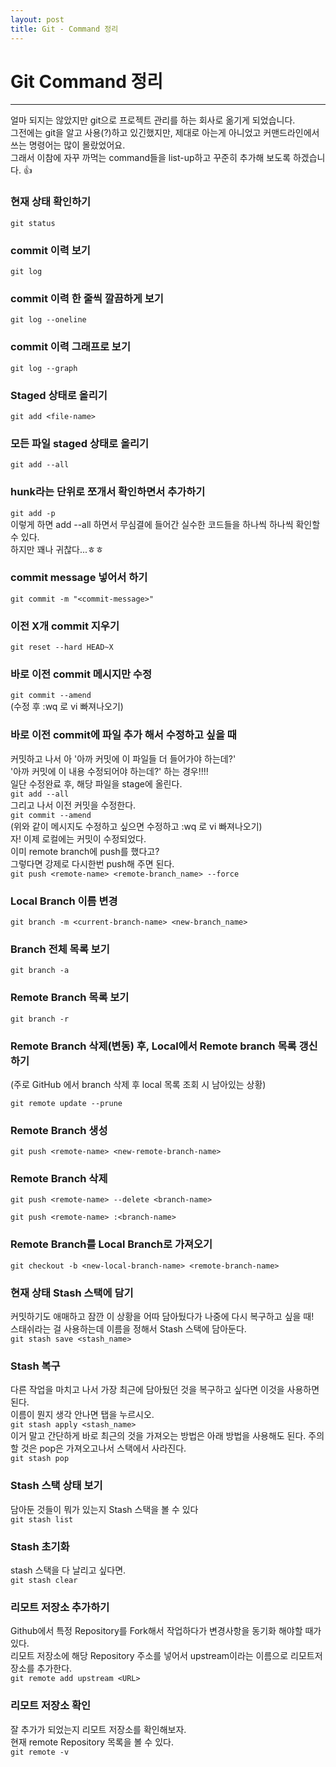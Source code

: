 ```yaml
---
layout: post
title: Git - Command 정리
---
```


# Git Command 정리

---

얼마 되지는 않았지만 git으로 프로젝트 관리를 하는 회사로 옮기게 되었습니다.  
그전에는 git을 알고 사용(?)하고 있긴했지만, 제대로 아는게 아니었고 커맨드라인에서 쓰는 명령어는 많이 몰랐었어요.  
그래서 이참에 자꾸 까먹는 command들을 list-up하고 꾸준히 추가해 보도록 하겠습니다. 👍   

### 현재 상태 확인하기  
`git status`  

### commit 이력 보기  
`git log`

### commit 이력 한 줄씩 깔끔하게 보기  
`git log --oneline`

### commit 이력 그래프로 보기  
`git log --graph`

### Staged 상태로 올리기  
`git add <file-name>`  

### 모든 파일 staged 상태로 올리기
`git add --all`  

### hunk라는 단위로 쪼개서 확인하면서 추가하기  
`git add -p`  
이렇게 하면 add --all 하면서 무심결에 들어간 실수한 코드들을 하나씩 하나씩 확인할 수 있다.  
하지만 꽤나 귀찮다...ㅎㅎ  

### commit message 넣어서 하기
`git commit -m "<commit-message>"`  

### 이전 X개 commit  지우기
`git reset --hard HEAD~X`  

### 바로 이전 commit **메시지만** 수정
`git commit --amend`  
(수정 후 :wq 로 vi 빠져나오기)    

### 바로 이전 commit에 **파일 추가** 해서 수정하고 싶을 때  
커밋하고 나서 아 '아까 커밋에 이 파일들 더 들어가야 하는데?'  
'아까 커밋에 이 내용 수정되어야 하는데?' 하는 경우!!!!  
일단 수정완료 후, 해당 파일을 stage에 올린다.  
`git add --all`  
그리고 나서 이전 커밋을 수정한다.  
`git commit --amend`  
(위와 같이 메시지도 수정하고 싶으면 수정하고 :wq 로 vi 빠져나오기)  
자! 이제 로컬에는 커밋이 수정되었다.  
이미 remote branch에 push를 했다고?  
그렇다면 강제로 다시한번 push해 주면 된다.  
`git push <remote-name> <remote-branch_name> --force`  

### Local Branch 이름 변경  
`git branch -m <current-branch-name> <new-branch_name>`  

### Branch 전체 목록 보기  
`git branch -a`  

### Remote Branch 목록 보기  
`git branch -r`  

### Remote Branch 삭제(변동) 후, Local에서 Remote branch 목록 갱신하기  
(주로 GitHub 에서 branch 삭제 후 local 목록 조회 시 남아있는 상황)  

`git remote update --prune`  

### Remote Branch 생성  
`git push <remote-name> <new-remote-branch-name>`  

### Remote Branch 삭제  
`git push <remote-name> --delete <branch-name>`  

`git push <remote-name> :<branch-name>`

### Remote Branch를 Local Branch로 가져오기  
`git checkout -b <new-local-branch-name> <remote-branch-name>`

### 현재 상태 Stash 스택에 담기  
커밋하기도 애매하고 잠깐 이 상황을 어따 담아뒀다가 나중에 다시 복구하고 싶을 때!  
스태쉬라는 걸 사용하는데 이름을 정해서 Stash 스택에 담아둔다.  
`git stash save <stash_name>`  

### Stash 복구  
다른 작업을 마치고 나서 가장 최근에 담아뒀던 것을 복구하고 싶다면 이것을 사용하면 된다.  
이름이 뭔지 생각 안나면 탭을 누르시오.  
`git stash apply <stash_name>`   
이거 말고 간단하게 바로 최근의 것을 가져오는 방법은 아래 방법을 사용해도 된다. 주의할 것은 pop은 가져오고나서 스택에서 사라진다.   
`git stash pop`  

### Stash 스택 상태 보기  
담아둔 것들이 뭐가 있는지 Stash 스택을 볼 수 있다  
`git stash list`  

### Stash 초기화  
stash 스택을 다 날리고 싶다면.  
`git stash clear`

### 리모트 저장소 추가하기  
Github에서 특정 Repository를 Fork해서 작업하다가 변경사항을 동기화 해야할 때가 있다.  
리모트 저장소에  해당 Repository 주소를 넣어서 upstream이라는 이름으로 리모트저장소를 추가한다.  
`git remote add upstream <URL>`  

### 리모트 저장소 확인  
잘 추가가 되었는지 리모트 저장소를 확인해보자.  
현재 remote Repository 목록을 볼 수 있다.  
`git remote -v`  
